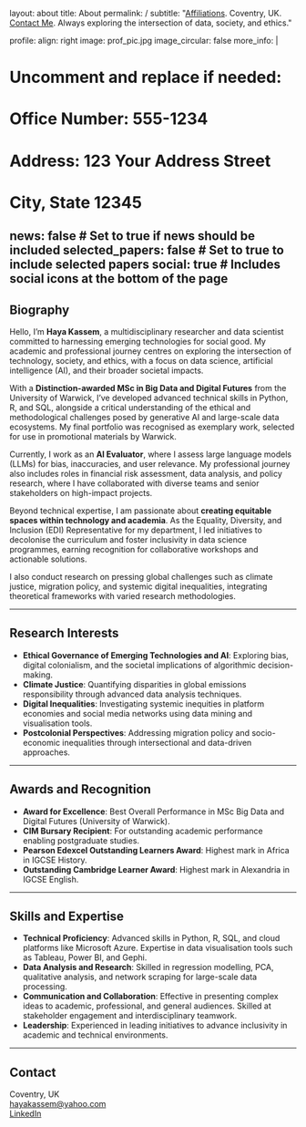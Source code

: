 layout: about
title: About
permalink: /
subtitle: "<a href='#'>Affiliations</a>. Coventry, UK. <a href='mailto:hayakassem@yahoo.com'>Contact Me</a>. Always exploring the intersection of data, society, and ethics."

profile:
  align: right
  image: prof_pic.jpg
  image_circular: false
 more_info: |
  # Uncomment and replace if needed:
  # <p>Office Number: 555-1234</p>
  # <p>Address: 123 Your Address Street</p>
  # <p>City, State 12345</p>
  

news: false # Set to true if news should be included
selected_papers: false # Set to true to include selected papers
social: true # Includes social icons at the bottom of the page
---

## Biography

Hello, I’m **Haya Kassem**, a multidisciplinary researcher and data scientist committed to harnessing emerging technologies for social good. My academic and professional journey centres on exploring the intersection of technology, society, and ethics, with a focus on data science, artificial intelligence (AI), and their broader societal impacts.

With a **Distinction-awarded MSc in Big Data and Digital Futures** from the University of Warwick, I’ve developed advanced technical skills in Python, R, and SQL, alongside a critical understanding of the ethical and methodological challenges posed by generative AI and large-scale data ecosystems. My final portfolio was recognised as exemplary work, selected for use in promotional materials by Warwick.

Currently, I work as an **AI Evaluator**, where I assess large language models (LLMs) for bias, inaccuracies, and user relevance. My professional journey also includes roles in financial risk assessment, data analysis, and policy research, where I have collaborated with diverse teams and senior stakeholders on high-impact projects.

Beyond technical expertise, I am passionate about **creating equitable spaces within technology and academia**. As the Equality, Diversity, and Inclusion (EDI) Representative for my department, I led initiatives to decolonise the curriculum and foster inclusivity in data science programmes, earning recognition for collaborative workshops and actionable solutions.

I also conduct research on pressing global challenges such as climate justice, migration policy, and systemic digital inequalities, integrating theoretical frameworks with varied research methodologies.

---

## Research Interests

- **Ethical Governance of Emerging Technologies and AI**: Exploring bias, digital colonialism, and the societal implications of algorithmic decision-making.
- **Climate Justice**: Quantifying disparities in global emissions responsibility through advanced data analysis techniques.
- **Digital Inequalities**: Investigating systemic inequities in platform economies and social media networks using data mining and visualisation tools.
- **Postcolonial Perspectives**: Addressing migration policy and socio-economic inequalities through intersectional and data-driven approaches.

---

## Awards and Recognition

- **Award for Excellence**: Best Overall Performance in MSc Big Data and Digital Futures (University of Warwick).
- **CIM Bursary Recipient**: For outstanding academic performance enabling postgraduate studies.
- **Pearson Edexcel Outstanding Learners Award**: Highest mark in Africa in IGCSE History.
- **Outstanding Cambridge Learner Award**: Highest mark in Alexandria in IGCSE English.

---

## Skills and Expertise

- **Technical Proficiency**: Advanced skills in Python, R, SQL, and cloud platforms like Microsoft Azure. Expertise in data visualisation tools such as Tableau, Power BI, and Gephi.
- **Data Analysis and Research**: Skilled in regression modelling, PCA, qualitative analysis, and network scraping for large-scale data processing.
- **Communication and Collaboration**: Effective in presenting complex ideas to academic, professional, and general audiences. Skilled at stakeholder engagement and interdisciplinary teamwork.
- **Leadership**: Experienced in leading initiatives to advance inclusivity in academic and technical environments.

---

## Contact

<p>
Coventry, UK <br>
<a href="mailto:hayakassem@yahoo.com">hayakassem@yahoo.com</a> <br>
<a href="https://www.linkedin.com/in/haya-kassem-96b791247" target="_blank">LinkedIn</a>
</p>



